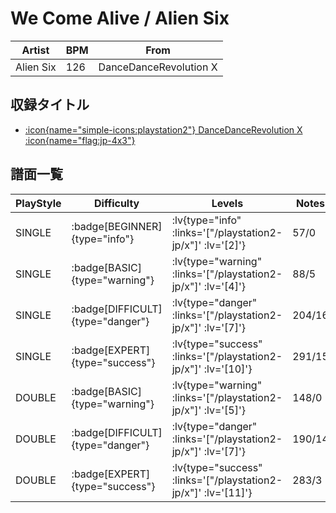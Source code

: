 # We Come Alive / Alien Six

|Artist|BPM|From|
|------|---|----|
|Alien Six|126|DanceDanceRevolution X|

## 収録タイトル

- [ :icon{name="simple-icons:playstation2"} DanceDanceRevolution X :icon{name="flag:jp-4x3"} ](/playstation2-jp/x)


## 譜面一覧

|PlayStyle|Difficulty|Levels|Notes|Movie|
|---------|----------|------|-----|-----|
|SINGLE| :badge[BEGINNER]{type="info"} | :lv{type="info" :links='["/playstation2-jp/x"]' :lv='[2]'} |57/0||
|SINGLE| :badge[BASIC]{type="warning"} | :lv{type="warning" :links='["/playstation2-jp/x"]' :lv='[4]'} |88/5||
|SINGLE| :badge[DIFFICULT]{type="danger"} | :lv{type="danger" :links='["/playstation2-jp/x"]' :lv='[7]'} |204/16||
|SINGLE| :badge[EXPERT]{type="success"} | :lv{type="success" :links='["/playstation2-jp/x"]' :lv='[10]'} |291/15||
|DOUBLE| :badge[BASIC]{type="warning"} | :lv{type="warning" :links='["/playstation2-jp/x"]' :lv='[5]'} |148/0||
|DOUBLE| :badge[DIFFICULT]{type="danger"} | :lv{type="danger" :links='["/playstation2-jp/x"]' :lv='[7]'} |190/14||
|DOUBLE| :badge[EXPERT]{type="success"} | :lv{type="success" :links='["/playstation2-jp/x"]' :lv='[11]'} |283/3||
